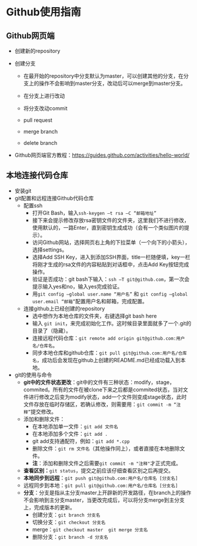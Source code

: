 # Github使用指南

## Github网页端

- 创建新的repository

- 创建分支

  - 在最开始的repository中分支默认为master，可以创建其他的分支，在分支上的操作不会影响到master分支，改动后可以merge到master分支。

  - 在分支上进行改动
  - 将分支改动commit
  - pull request
  - merge branch
  - delete branch

- Github网页端官方教程：<https://guides.github.com/activities/hello-world/>

## 本地连接代码仓库

- 安装git
- git配置和远程连接Github代码仓库
  - 配置ssh
    - 打开Git Bash，输入`ssh-keygen –t rsa –C “邮箱地址”`
    - 接下来会提示修改存放rsa密钥文件的文件夹，这里我们不进行修改，使用默认的，一路Enter，直到密钥生成成功（会有一个类似图片的提示）。
    - 访问Github网站，选择网页右上角的下拉菜单（一个向下的小箭头），选择settings。
    - 选择Add SSH Key，进入到添加SSH界面，title一栏随便填，key一栏将刚才生成的rsa文件的内容粘贴到对话框中，点击Add Key按钮完成操作。
    - 验证是否成功：git bash下输入：`ssh –T git@github.com`，第一次会提示输入yes和no，输入yes完成验证。
    - 用`git config –global user.name “用户名”` 和 `git config –global user.email “邮箱”`配置用户名和邮箱，完成配置。
  - 连接github上已经创建的repository
    - 选中想作为本地仓库的文件夹，右键选择git bash here
    - 输入 `git init`，来完成初始化工作。这时候目录里面就多了一个.git的目录了（隐藏）。
    - 连接远程代码仓库：`git remote add origin git@github.com:用户名/仓库名`。
    - 同步本地仓库和github仓库：`git pull git@github.com:用户名/仓库名`，成功后会发现在github上创建的README.md已经成功载入到本地。
- git的使用与命令
  - **git中的文件状态更改**：git中的文件有三种状态：modify，stage，commited。所有的文件在被clone下来之后都是commited状态，当对文件进行修改之后变为modify状态，add一个文件则变成stage状态，此时文件存放在临时存储区，若确认修改，则需要用：`git commit -m “注释”`提交修改。
  - 添加和删除文件：
    - 在本地添加单一文件：`git add 文件名` 
    -  在本地添加多个文件：`git add .`
    - git add支持通配符，例如：`git add *.cpp`
    - 删除文件：`git rm 文件名`（其他操作同上），或者直接在本地删除文件。
    - **注**：添加和删除文件之后需要`git commit -m "注释"`才正式完成。
  - **查看区别：**`git status`，提交之前应该仔细查看区别之后再提交。
  - **本地同步到远程**：`git push git@github.com:用户名/仓库名 [分支名]`
  - 远程同步到本地：`git pull git@github.com:用户名/仓库名 [分支名]`
  - **分支**：分支是指从主分支master上开辟新的开发路径，在branch上的操作不会影响到主分支master，当更改完成后，可以将分支merge到主分支上，完成版本的更新。
    - 创建分支：`git branch 分支名`
    - 切换分支：`git checkout 分支名`
    - merge：`git checkout master  git merge 分支名`
    - 删除分支：`git branch -d 分支名`